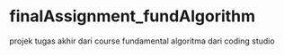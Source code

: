 ﻿# finalAssignment_fundAlgorithm
projek tugas akhir dari course fundamental algoritma dari coding studio 
